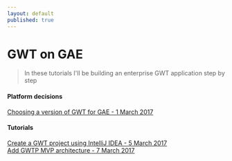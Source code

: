 ```yaml
---
layout: default
published: true
---
```


# [](#header-1)GWT on GAE 

> In these tutorials I'll be building an enterprise GWT application step by step  
    
  
#### [](#header-2)Platform decisions  
[Choosing a version of GWT for GAE - 1 March 2017](which-gwt-on-gae)  

#### [](#header-2)Tutorials  
[Create a GWT project using IntelliJ IDEA - 5 March 2017](intelliJ-basic-project)  
[Add GWTP MVP architecture - 7 March 2017](add-gwtp-mvp-architecture)  
